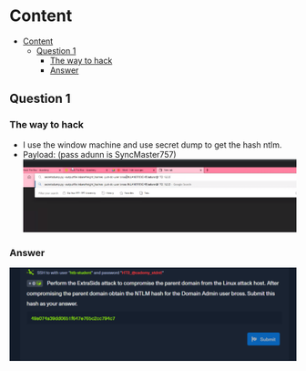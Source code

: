 # Content

- [Content](#content)
  - [Question 1](#question-1)
    - [The way to hack](#the-way-to-hack)
    - [Answer](#answer)
  
## Question 1

### The way to hack

- I use the window machine and use secret dump to get the hash ntlm.
- Payload: (pass adunn is SyncMaster757)
  ![Picture](../../Image/Why%20So%20Trusting/14.png)

### Answer

![Picture](../../Image/Why%20So%20Trusting/15.png)

